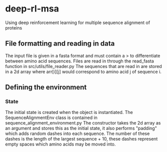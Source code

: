 # deep-rl-msa
Using deep reinforcement learning for multiple sequence alignment of proteins

## File formatting and reading in data
The input file is given in a fasta format and must contain a > to differentiate between 
amino acid sequences. Files are read in through the read_fasta function in src/utils/file_reader.py
The sequences that are read in are stored in a 2d array where arr[i][j] would correspond to amino acid j
of sequence i.

## Defining the environment

### State
The initial state is created when the object is instantiated. The SequenceAlignmentEnv class is contained in sequence_alignment_environment.py
The constructor takes the 2d array as an argument and stores this as the initial state, it also performs "padding" which adds
random dashes into each sequence. The number of these dashes is the length of the largest sequence + 10, these dashes represent
empty spaces which amino acids may be moved into. 

